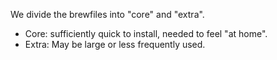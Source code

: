 We divide the brewfiles into "core" and "extra".

- Core: sufficiently quick to install, needed to feel "at home".
- Extra: May be large or less frequently used.
